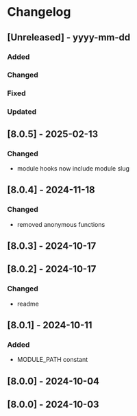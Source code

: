 # Changelog
## [Unreleased] - yyyy-mm-dd

### Added

### Changed

### Fixed

### Updated

## [8.0.5] - 2025-02-13


### Changed
- module hooks now include module slug

## [8.0.4] - 2024-11-18


### Changed
- removed anonymous functions

## [8.0.3] - 2024-10-17


## [8.0.2] - 2024-10-17


### Changed
- readme

## [8.0.1] - 2024-10-11


### Added
- MODULE_PATH constant

## [8.0.0] - 2024-10-04


## [8.0.0] - 2024-10-03
